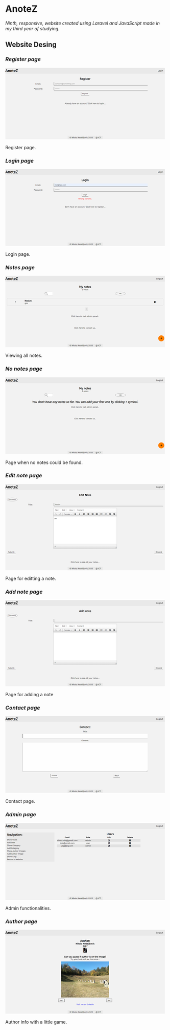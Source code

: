 # AnoteZ

*Ninth, responsive, website created using Laravel and JavaScript made in my third year of studying.*


## Website Desing

### *Register page*
![Register Image](git-image/image1.png)

Register page.

### *Login page*
![Login Image](git-image/image2.png)

Login page.

### *Notes page*
![Notes Image](git-image/image3.png)

Viewing all notes.

### *No notes page*
![No notes Image](git-image/image4.png)

Page when no notes could be found.

### *Edit note page*
![Edit note Image](git-image/image5.png)

Page for editting a note.

### *Add note page*
![Add note Image](git-image/image6.png)

Page for adding a note

### *Contact page*
![Contact Image](git-image/image7.png)

Contact page.

### *Admin page*
![Admin Image](git-image/image8.png)

Admin functionalities.

### *Author page*
![Author Image](git-image/image9.png)

Author info with a little game.